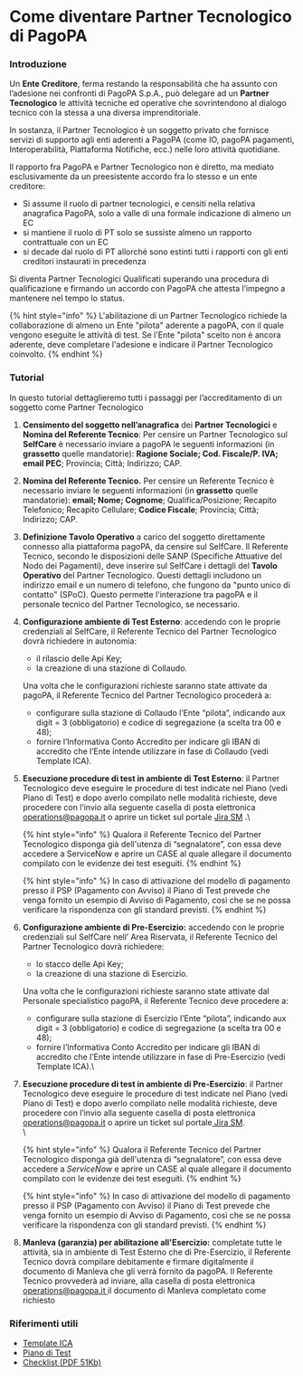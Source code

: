 # Come diventare Partner Tecnologico di PagoPA

### Introduzione

Un **Ente Creditore**,  ferma restando la responsabilità che ha assunto con l’adesione nei confronti di PagoPA S.p.A., può delegare ad un **Partner Tecnologico**  le attività tecniche ed operative che sovrintendono al dialogo tecnico con la stessa a una diversa imprenditoriale. &#x20;

In sostanza, il Partner Tecnologico è un soggetto privato che fornisce servizi di  supporto agli enti aderenti a PagoPA (come IO, pagoPA pagamenti, Interoperabilità, Piattaforma Notifiche, ecc.) nelle loro attività quotidiane.

Il rapporto fra PagoPA e Partner Tecnologico non è diretto, ma mediato esclusivamente da un preesistente accordo fra lo stesso e un ente creditore:

* Si assume il ruolo di partner tecnologici, e censiti nella relativa anagrafica PagoPA, solo a valle di una formale indicazione di almeno un EC
* si mantiene il ruolo di PT solo se sussiste almeno un rapporto contrattuale con un EC
* si decade dal ruolo di PT allorché sono estinti tutti i rapporti con gli enti creditori instaurati in precedenza

Si diventa Partner Tecnologici Qualificati  superando una procedura di qualificazione e firmando un accordo con PagoPA che attesta l’impegno a mantenere nel tempo lo status.

{% hint style="info" %}
L'abilitazione di un Partner Tecnologico richiede la collaborazione di almeno un Ente "pilota" aderente a pagoPA, con il quale vengono eseguite le attività di test. Se l'Ente "pilota" scelto non è ancora aderente, deve completare l'adesione e indicare il Partner Tecnologico coinvolto.
{% endhint %}

### Tutorial&#x20;

In questo tutorial dettaglieremo tutti i passaggi per l’accreditamento di un soggetto come Partner Tecnologico&#x20;

1. **Censimento del soggetto nell’anagrafica** dei **Partner Tecnologici** e **Nomina del Referente Tecnico**: Per censire un Partner Tecnologico sul **SelfCare** è necessario inviare a pagoPA le seguenti informazioni (in **grassetto** quelle mandatorie): **Ragione Sociale; Cod. Fiscale/P. IVA; email PEC**; Provincia; Città; Indirizzo; CAP.
2. **Nomina del Referente Tecnico.** Per censire un Referente Tecnico è necessario inviare le seguenti informazioni (in **grassetto** quelle mandatorie): **email; Nome; Cognome**; Qualifica/Posizione; Recapito Telefonico; Recapito Cellulare; **Codice Fiscale**; Provincia; Città; Indirizzo; CAP.
3. **Definizione Tavolo Operativo** a carico del soggetto direttamente connesso alla piattaforma pagoPA, da censire sul SelfCare. Il Referente Tecnico, secondo le disposizioni delle SANP (Specifiche Attuative del Nodo dei Pagamenti), deve inserire sul SelfCare i dettagli del **Tavolo Operativo** del Partner Tecnologico. Questi dettagli includono un indirizzo email e un numero di telefono, che fungono da "punto unico di contatto" (SPoC). Questo permette l'interazione tra pagoPA e il personale tecnico del Partner Tecnologico, se necessario.
4.  **Configurazione ambiente di Test Esterno**: accedendo con le proprie credenziali al SelfCare, il Referente Tecnico del Partner Tecnologico dovrà richiedere in autonomia:&#x20;

    * il rilascio delle Api Key;
    * la creazione di una stazione di Collaudo.

    Una volta che le configurazioni richieste saranno state attivate da pagoPA, il Referente Tecnico del Partner Tecnologico procederà a:&#x20;

    * configurare sulla stazione di Collaudo l’Ente “pilota”, indicando aux digit = 3 (obbligatorio) e codice di segregazione (a scelta tra 00 e 48);
    * fornire l’Informativa Conto Accredito per indicare gli IBAN di accredito che l’Ente intende utilizzare in fase di Collaudo (vedi Template ICA).
5.  **Esecuzione procedure di test in ambiente di Test Esterno**: il Partner Tecnologico deve eseguire le procedure di test indicate nel Piano (vedi Piano di Test) e dopo averlo compilato nelle modalità richieste, deve procedere con l’invio alla seguente casella di posta elettronica [operations@pagopa.it](mailto:operations@pagopa.it) o aprire un ticket sul portale [Jira SM](https://pagopa.atlassian.net/servicedesk/customer/portal/3) .\




    {% hint style="info" %}
    Qualora il Referente Tecnico del Partner Tecnologico disponga già dell'utenza di “segnalatore”, con essa deve accedere a ServiceNow e aprire un CASE al quale allegare il documento compilato con le evidenze dei test eseguiti.
    {% endhint %}





    {% hint style="info" %}
    In caso di attivazione del modello di pagamento presso il PSP (Pagamento con Avviso) il Piano di Test prevede che venga fornito un esempio di Avviso di Pagamento, così che se ne possa verificare la rispondenza con gli standard previsti.
    {% endhint %}




6.  **Configurazione ambiente di Pre-Esercizio:** accedendo con le proprie credenziali sul SelfCare nell’ Area Riservata, il Referente Tecnico del Partner Tecnologico dovrà richiedere:

    * lo stacco delle Api Key;
    * la creazione di una stazione di Esercizio.

    Una volta che le configurazioni richieste saranno state attivate dal Personale specialistico pagoPA, il Referente Tecnico deve procedere a:

    * configurare sulla stazione di Esercizio l’Ente “pilota”, indicando aux digit = 3 (obbligatorio) e codice di segregazione (a scelta tra 00 e 48);
    * fornire l’Informativa Conto Accredito per indicare gli IBAN di accredito che l’Ente intende utilizzare in fase di Pre-Esercizio (vedi Template ICA).\

7.  **Esecuzione procedure di test in ambiente di Pre-Esercizio**: il Partner Tecnologico deve eseguire le procedure di test indicate nel Piano (vedi Piano di Test) e dopo averlo compilato nelle modalità richieste, deve procedere con l’invio alla seguente casella di posta elettronica [operations@pagopa.it](mailto:operations@pagopa.it) o aprire un ticket sul portale[ Jira SM](https://pagopa.atlassian.net/servicedesk/customer/portal/3).\
    \


    {% hint style="info" %}
    Qualora il Referente Tecnico del Partner Tecnologico disponga già dell'utenza di “segnalatore”, con essa deve accedere a _ServiceNow_ e aprire un CASE al quale allegare il documento compilato con le evidenze dei test eseguiti.
    {% endhint %}





    {% hint style="info" %}
    In caso di attivazione del modello di pagamento presso il PSP (Pagamento con Avviso) il Piano di Test prevede che venga fornito un esempio di Avviso di Pagamento, così che se ne possa verificare la rispondenza con gli standard previsti.
    {% endhint %}


8. **Manleva (garanzia) per abilitazione all'Esercizio:** completate tutte le attività, sia in ambiente di Test Esterno che di Pre-Esercizio, il Referente Tecnico dovrà compilare debitamente e firmare digitalmente il documento di Manleva che gli verrà fornito da pagoPA. Il Referente Tecnico provvederà ad inviare, alla casella di posta elettronica [operations@pagopa.it ](<mailto:operations@pagopa.it >)il documento di Manleva completato come richiesto

### Riferimenti utili

* [Template ICA](https://github.com/pagopa/pagopa-api/blob/master/xsd-common/InformativaContoAccredito\_1\_2\_1.xsd)
* [Piano di Test](https://github.com/pagopa/lg-pagopa-docs/raw/master/documentazione\_tecnica\_collegata/adesione/Piano\_test\_EC.docx)
* [Checklist (PDF 51Kb)](https://files.gitbook.com/v0/b/gitbook-x-prod.appspot.com/o/spaces%2F0daUnj7noyDC76EK6Bii%2Fuploads%2FvK72slLVISGfTAVIRvQh%2FChecklist%20-%20Partner%20Tecnologico%20PagoPA.pdf?alt=media\&token=507ce3b9-e755-434b-9617-233ebfd29442)
